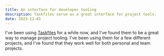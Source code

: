```yaml
---
title: An interface for developer tooling
description: Taskfiles serve as a great interface for project tools.
date: 2023-12-01
---
```


I've been using [Taskfiles](https://taskfile.dev) for a while now, and I've found them to be a great way to manage project tooling. I've been using them for a few different projects, and I've found that they work well for both personal and team projects.
